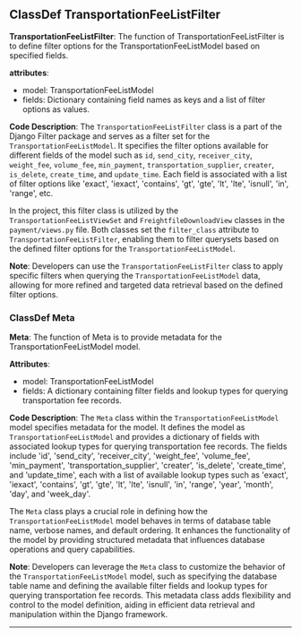 ## ClassDef TransportationFeeListFilter
**TransportationFeeListFilter**: The function of TransportationFeeListFilter is to define filter options for the TransportationFeeListModel based on specified fields.

**attributes**:
- model: TransportationFeeListModel
- fields: Dictionary containing field names as keys and a list of filter options as values.

**Code Description**:
The `TransportationFeeListFilter` class is a part of the Django Filter package and serves as a filter set for the `TransportationFeeListModel`. It specifies the filter options available for different fields of the model such as `id`, `send_city`, `receiver_city`, `weight_fee`, `volume_fee`, `min_payment`, `transportation_supplier`, `creater`, `is_delete`, `create_time`, and `update_time`. Each field is associated with a list of filter options like 'exact', 'iexact', 'contains', 'gt', 'gte', 'lt', 'lte', 'isnull', 'in', 'range', etc.

In the project, this filter class is utilized by the `TransportationFeeListViewSet` and `FreightfileDownloadView` classes in the `payment/views.py` file. Both classes set the `filter_class` attribute to `TransportationFeeListFilter`, enabling them to filter querysets based on the defined filter options for the `TransportationFeeListModel`.

**Note**:
Developers can use the `TransportationFeeListFilter` class to apply specific filters when querying the `TransportationFeeListModel` data, allowing for more refined and targeted data retrieval based on the defined filter options.
### ClassDef Meta
**Meta**: The function of Meta is to provide metadata for the TransportationFeeListModel model.

**Attributes**:
- model: TransportationFeeListModel
- fields: A dictionary containing filter fields and lookup types for querying transportation fee records.

**Code Description**:
The `Meta` class within the `TransportationFeeListModel` model specifies metadata for the model. It defines the model as `TransportationFeeListModel` and provides a dictionary of fields with associated lookup types for querying transportation fee records. The fields include 'id', 'send_city', 'receiver_city', 'weight_fee', 'volume_fee', 'min_payment', 'transportation_supplier', 'creater', 'is_delete', 'create_time', and 'update_time', each with a list of available lookup types such as 'exact', 'iexact', 'contains', 'gt', 'gte', 'lt', 'lte', 'isnull', 'in', 'range', 'year', 'month', 'day', and 'week_day'.

The `Meta` class plays a crucial role in defining how the `TransportationFeeListModel` model behaves in terms of database table name, verbose names, and default ordering. It enhances the functionality of the model by providing structured metadata that influences database operations and query capabilities.

**Note**: Developers can leverage the `Meta` class to customize the behavior of the `TransportationFeeListModel` model, such as specifying the database table name and defining the available filter fields and lookup types for querying transportation fee records. This metadata class adds flexibility and control to the model definition, aiding in efficient data retrieval and manipulation within the Django framework.
***
